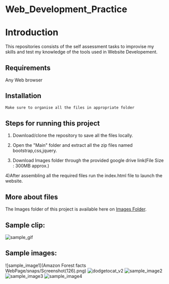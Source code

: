 # Web_Development_Practice


# Introduction

This repositories consists of the self assessment tasks to improvise my skills and test my knowledge of the tools used in Website Developement.
## Requirements

Any Web browser 

## Installation

```bash
Make sure to organise all the files in appropriate folder 
```

## Steps for running this project

1) Download/clone the repository to save all the files locally.

2) Open the "Main" folder and extract all the zip files named bootstrap,css,jquery.

3) Download Images folder through the provided google drive link(File Size : 300MB approx.)
      
 4)After assembling all the required files run the index.html file to launch the website.  
  

## More about files

The Images folder of this project is available here on [Images Folder](https://drive.google.com/open?id=1nrR6qrenAPhGQ8er_rPUoB0w18g0m-EL).

## Sample clip:
![sample_gif](websample.gif)

## Sample images:

![sample_image1](Amazon Forest facts WebPage/snaps/Screenshot(126).png)
<img src="Amazon Forest facts WebPage/snaps/Screenshot(126).png" alt="dodgetocat_v2">
![sample_image2](2.png)
![sample_image3](3.png)
![sample_image4](4.png)

